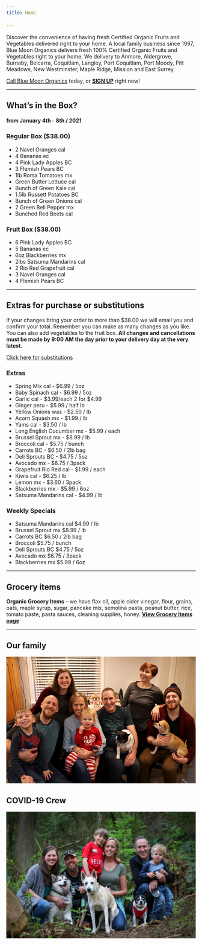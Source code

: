 ```yaml
---
title: Home

---
```

Discover the convenience of having fresh Certified Organic Fruits and Vegetables delivered right to your home. A local family business since 1997, Blue Moon Organics delivers fresh 100% Certified Organic Fruits and Vegetables right to your home. We delivery to Anmore, Aldergrove, Burnaby, Belcarra, Coquitlam, Langley, Port Coquitlam, Port Moody, Pitt Meadows, New Westminster, Maple Ridge, Mission and East Surrey.

[Call Blue Moon Organics](/contact) today, or [**SIGN UP**](/sign-up) right now!

***

## What’s in the Box?

#### **from  January 4th - 8th / 2021**

### Regular Box ($38.00)

* 2 Navel Oranges  cal
* 4 Bananas  ec
* 4 Pink Lady Apples  BC
* 3 Flemish Pears  BC
* 1lb Roma Tomatoes  mx
* Green Butter Lettuce  cal
* Bunch of Green Kale  cal
* 1.5lb Russett Potatoes  BC
* Bunch of Green Onions  cal
* 2 Green Bell Pepper  mx
* Bunched Red Beets  cal

### Fruit Box ($38.00)

* 6 Pink Lady Apples  BC
* 5 Bananas  ec
* 6oz Blackberries  mx
* 2lbs Satsuma Mandarins  cal
* 2 Rio Red Grapefruit  cal
* 3 Navel Oranges  cal
* 4 Flemish Pears  BC

***

## Extras for purchase or substitutions

If your changes bring your order to more than $38.00 we will email you and confirm your total. Remember you can make as many changes as you like. You can also add vegetables to the fruit box. **All changes and cancellations must be made by 9:00 AM the day prior to your delivery day at the very latest.**

[Click here for substitutions](/substitutions "Click here for substitutions")

### Extras

* Spring Mix cal  -  $6.99 / 5oz
* Baby Spinach cal  -  $6.99 / 5oz
* Garlic  cal - $3.99/each 2 for $4.99
* Ginger  peru - $5.99 / half lb
* Yellow Onions was - $2.50 / lb
* Acorn Squash  mx - $1.99 / lb
* Yams cal - $3.50 / lb
* Long English Cucumber  mx -  $5.99 / each
* Brussel Sprout  mx - $8.99 / lb
* Broccoli  cal - $5.75 / bunch
* Carrots  BC - $6.50 / 2lb bag
* Deli Sprouts  BC - $4.75 / 5oz
* Avocado  mx - $6.75 / 3pack
* Grapefruit Rio Red  cal - $1.99 / each
* Kiwis  cal - $6.25 / lb
* Lemon  mx -  $3.60 / 3pack
* Blackberries  mx - $5.99 / 6oz
* Satsuma Mandarins  cal - $4.99 / lb

### Weekly Specials

* Satsuma Mandarins  cal    $4.99 / lb
* Brussel Sprout  mx   $8.99 / lb
* Carrots  BC   $6.50 / 2lb bag
* Broccoli  $5.75 / bunch
* Deli Sprouts  BC  $4.75 / 5oz
* Avocado  mx   $6.75 / 3pack
* Blackberries  mx   $5.99 / 6oz

***

## Grocery items

**Organic Grocery Items** – we have flax oil, apple cider vinegar, flour, grains, oats, maple syrup, sugar, pancake mix, semolina pasta, peanut butter, rice, tomato paste, pasta sauces, cleaning supplies, honey. [**View Grocery Items page**](/groceries)

***

## Our family

![Our family.](./uploads/IMG_1376-copy.jpg "Our family")

## COVID-19 Crew

![COVID-19 crew.](./uploads/covid.jpg "COVID-19 crew")